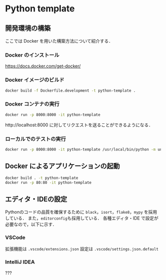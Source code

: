 # Python template

## 開発環境の構築

ここでは Docker を用いた構築方法について紹介する．

### Docker のインストール

https://docs.docker.com/get-docker/

### Docker イメージのビルド

```bash
docker build -f Dockerfile.development -t python-template .
```

### Docker コンテナの実行

```bash
docker run -p 8000:8000 -it python-template
```

http://localhost:8000 に対してリクエストを送ることができるようになる．

### ローカルでのテストの実行

```bash
docker run -p 8000:8000 -it python-template /usr/local/bin/python -m unittest discover
```

## Docker によるアプリケーションの起動

```bash
docker build . -t python-template
docker run -p 80:80 -it python-template
```

## エディタ・IDEの設定

Pythonのコードの品質を確保するために `black`，`isort`，`flake8`，`mypy` を採用している．
また，`editorconfig`も採用している．
各種エディタ・IDE で設定が必要なので，以下に示す．

### VSCode

拡張機能は `.vscode/extensions.json`
設定は `.vscode/settings.json.default`

### IntelliJ IDEA

???

